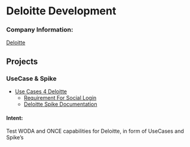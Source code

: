# Deloitte Development

### **Company Information:**

[Deloitte](../../../product/partner-management/deloitte.md)

## Projects

### **UseCase & Spike**

- [Use Cases 4 Deloitte](./deloitte-development/use-cases-4-deloitte.md)
  - [Requirement For Social Login](../357433361/Requirement_For_Social_Login.md)
  - [Deloitte Spike Documentation](../345571329/Deloitte_Spike_Documentation.md)

#### **Intent**:

Test WODA and ONCE capabilities for Deloitte, in form of UseCases and Spike’s